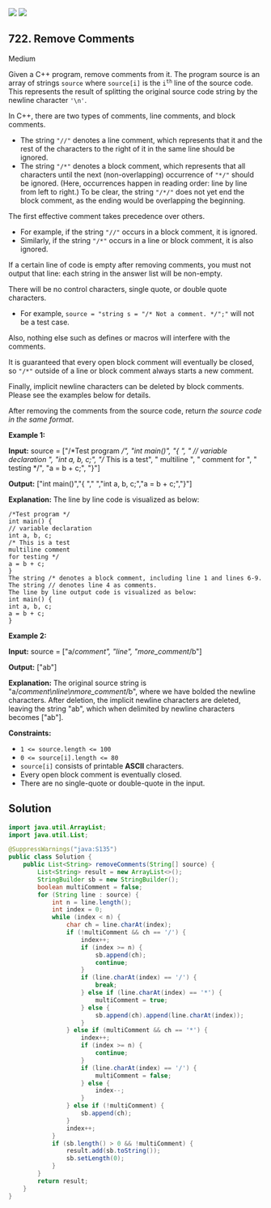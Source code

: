 [![](https://img.shields.io/github/stars/javadev/LeetCode-in-Java?label=Stars&style=flat-square)](https://github.com/javadev/LeetCode-in-Java)
[![](https://img.shields.io/github/forks/javadev/LeetCode-in-Java?label=Fork%20me%20on%20GitHub%20&style=flat-square)](https://github.com/javadev/LeetCode-in-Java/fork)

## 722\. Remove Comments

Medium

Given a C++ program, remove comments from it. The program source is an array of strings `source` where `source[i]` is the <code>i<sup>th</sup></code> line of the source code. This represents the result of splitting the original source code string by the newline character `'\n'`.

In C++, there are two types of comments, line comments, and block comments.

*   The string `"//"` denotes a line comment, which represents that it and the rest of the characters to the right of it in the same line should be ignored.
*   The string `"/*"` denotes a block comment, which represents that all characters until the next (non-overlapping) occurrence of `"*/"` should be ignored. (Here, occurrences happen in reading order: line by line from left to right.) To be clear, the string `"/*/"` does not yet end the block comment, as the ending would be overlapping the beginning.

The first effective comment takes precedence over others.

*   For example, if the string `"//"` occurs in a block comment, it is ignored.
*   Similarly, if the string `"/*"` occurs in a line or block comment, it is also ignored.

If a certain line of code is empty after removing comments, you must not output that line: each string in the answer list will be non-empty.

There will be no control characters, single quote, or double quote characters.

*   For example, `source = "string s = "/* Not a comment. */";"` will not be a test case.

Also, nothing else such as defines or macros will interfere with the comments.

It is guaranteed that every open block comment will eventually be closed, so `"/*"` outside of a line or block comment always starts a new comment.

Finally, implicit newline characters can be deleted by block comments. Please see the examples below for details.

After removing the comments from the source code, return _the source code in the same format_.

**Example 1:**

**Input:** source = ["/*Test program */", "int main()", "{ ", " // variable declaration ", "int a, b, c;", "/* This is a test", " multiline ", " comment for ", " testing */", "a = b + c;", "}"]

**Output:** ["int main()","{ "," ","int a, b, c;","a = b + c;","}"]

**Explanation:** The line by line code is visualized as below: 

    /*Test program */ 
    int main() { 
    // variable declaration 
    int a, b, c; 
    /* This is a test 
    multiline comment 
    for testing */ 
    a = b + c; 
    } 
    The string /* denotes a block comment, including line 1 and lines 6-9. The string // denotes line 4 as comments. 
    The line by line output code is visualized as below: 
    int main() { 
    int a, b, c; 
    a = b + c; 
    }

**Example 2:**

**Input:** source = ["a/*comment", "line", "more_comment*/b"]

**Output:** ["ab"]

**Explanation:** The original source string is "a/*comment\nline\nmore_comment*/b", where we have bolded the newline characters. After deletion, the implicit newline characters are deleted, leaving the string "ab", which when delimited by newline characters becomes ["ab"].

**Constraints:**

*   `1 <= source.length <= 100`
*   `0 <= source[i].length <= 80`
*   `source[i]` consists of printable **ASCII** characters.
*   Every open block comment is eventually closed.
*   There are no single-quote or double-quote in the input.

## Solution

```java
import java.util.ArrayList;
import java.util.List;

@SuppressWarnings("java:S135")
public class Solution {
    public List<String> removeComments(String[] source) {
        List<String> result = new ArrayList<>();
        StringBuilder sb = new StringBuilder();
        boolean multiComment = false;
        for (String line : source) {
            int n = line.length();
            int index = 0;
            while (index < n) {
                char ch = line.charAt(index);
                if (!multiComment && ch == '/') {
                    index++;
                    if (index >= n) {
                        sb.append(ch);
                        continue;
                    }
                    if (line.charAt(index) == '/') {
                        break;
                    } else if (line.charAt(index) == '*') {
                        multiComment = true;
                    } else {
                        sb.append(ch).append(line.charAt(index));
                    }
                } else if (multiComment && ch == '*') {
                    index++;
                    if (index >= n) {
                        continue;
                    }
                    if (line.charAt(index) == '/') {
                        multiComment = false;
                    } else {
                        index--;
                    }
                } else if (!multiComment) {
                    sb.append(ch);
                }
                index++;
            }
            if (sb.length() > 0 && !multiComment) {
                result.add(sb.toString());
                sb.setLength(0);
            }
        }
        return result;
    }
}
```